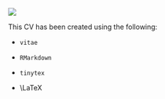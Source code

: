 [![](./img/cvPreview.png)](https://github.com/naveenk2022/CV/blob/master/CV.pdf)

This CV has been created using the following:

-	`vitae`

-	`RMarkdown`

-	`tinytex`

-	\\LaTeX
